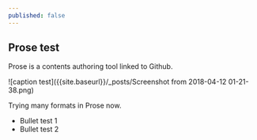 ```yaml
---
published: false
---
```

## Prose test

Prose is a contents authoring tool linked to Github.

![caption test]({{site.baseurl}}/_posts/Screenshot from 2018-04-12 01-21-38.png)

Trying many formats in Prose now.

- Bullet test 1
- Bullet test 2


